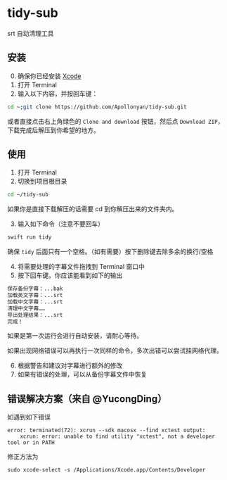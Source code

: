 # tidy-sub

srt 自动清理工具

## 安装

0. 确保你已经安装 [Xcode](https://apps.apple.com/app/id497799835)
1. 打开 Terminal
2. 输入以下内容，并按回车键：

```sh
cd ~;git clone https://github.com/Apollonyan/tidy-sub.git
```

或者直接点击右上角绿色的 `Clone and download` 按钮，然后点 `Download ZIP`，下载完成后解压到你希望的地方。

## 使用

1. 打开 Terminal
2. 切换到项目根目录

```sh
cd ~/tidy-sub
```

如果你是直接下载解压的话需要 cd 到你解压出来的文件夹内。

3. 输入如下命令（注意不要回车）

```sh
swift run tidy 
```

确保 `tidy` 后面只有一个空格。（如有需要）按下删除键去除多余的换行/空格

4. 将需要处理的字幕文件拖拽到 Terminal 窗口中
5. 按下回车键。你应该能看到如下的输出

```sh
保存备份字幕：...bak
加载英文字幕：...srt
加载中文字幕：...srt
清理中文字幕……
导出处理结果：...srt
完成！
```

如果是第一次运行会进行自动安装，请耐心等待。

如果出现网络错误可以再执行一次同样的命令，多次出错可以尝试挂网络代理。

6. 根据警告和建议对字幕进行额外的修改
7. 如果有错误的处理，可以从备份字幕文件中恢复

## 错误解决方案（来自 @YucongDing）

如遇到如下错误

```
error: terminated(72): xcrun --sdk macosx --find xctest output:
    xcrun: error: unable to find utility "xctest", not a developer tool or in PATH
```

修正方法为

```
sudo xcode-select -s /Applications/Xcode.app/Contents/Developer
```
